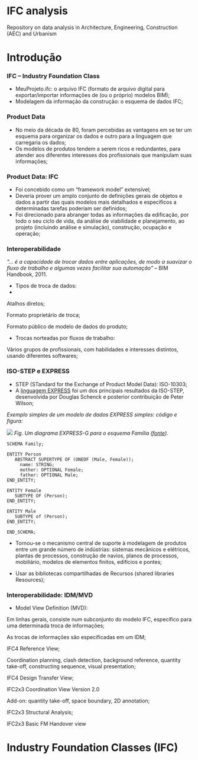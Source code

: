 # IFC analysis

Repository on data analysis in Architecture, Engineering, Construction (AEC) and Urbanism

# Introdução

### IFC – Industry Foundation Class

- MeuProjeto.ifc: o arquivo IFC (formato de arquivo digital para exportar/importar informações de (ou o próprio) modelos BIM);
- Modelagem da informação da construção: o esquema de dados IFC;

### Product Data

- No meio da década de 80, foram percebidas as vantagens em se ter um esquema para organizar os dados e outro para a linguagem que carregaria os dados;
- Os modelos de produtos tendem a serem ricos e redundantes, para atender aos diferentes interesses dos profissionais que manipulam suas informações;

### Product Data: IFC

- Foi concebido como um “framework model” extensível;
- Deveria prover um amplo conjunto de definições gerais de objetos e dados a partir das quais modelos mais detalhados e específicos a determinadas tarefas poderiam ser definidos;
- Foi direcionado para abranger todas as informações da edificação, por todo o seu ciclo de vida, da análise de viabilidade e planejamento, ao projeto (incluindo análise e simulação), construção, ocupação e operação;

### Interoperabilidade

*“... é a capacidade de trocar dados entre aplicações, de modo a suavizar o fluxo de trabalho e algumas vezes facilitar sua automação”* – BIM Handbook, 2011.

- Tipos de troca de dados: 
- 
Atalhos diretos;

Formato proprietário de troca;

Formato público de modelo de dados do produto;

- Trocas norteadas por fluxos de trabalho:

Vários grupos de profissionais, com habilidades e interesses distintos,
usando diferentes softwares;

### ISO-STEP e EXPRESS

- STEP (STandard for the Exchange of Product Model Data): ISO-10303;
- A [linguagem EXPRESS](https://en.wikipedia.org/wiki/EXPRESS_(data_modeling_language)) foi um dos principais resultados da ISO-STEP, desenvolvida por Douglas Schenck e posterior contribuição de Peter Wilson;

*Exemplo simples de um modelo de dados EXPRESS simples: código e figura:*

![](https://upload.wikimedia.org/wikipedia/commons/thumb/c/c3/EXPRESS-G_diagram_for_Family_schema.svg/1280px-EXPRESS-G_diagram_for_Family_schema.svg.png)
*Fig. Um diagrama EXPRESS-G para o esquema Família ([fonte](https://en.wikipedia.org/wiki/EXPRESS_(data_modeling_language))).*
```
SCHEMA Family;

ENTITY Person
   ABSTRACT SUPERTYPE OF (ONEOF (Male, Female));
     name: STRING;
     mother: OPTIONAL Female;
     father: OPTIONAL Male;
END_ENTITY;

ENTITY Female
   SUBTYPE OF (Person);
END_ENTITY;

ENTITY Male
   SUBTYPE of (Person);
END_ENTITY;

END_SCHEMA;

```

- Tornou-se o mecanismo central de suporte à modelagem de produtos entre um grande número de indústrias: sistemas mecânicos e elétricos, plantas de processos, construção de navios, planos de processos, mobiliário, modelos de elementos finitos, edifícios e pontes;

- Usar as bibliotecas compartilhadas de Recursos (shared libraries Resources);

### Interoperabilidade: IDM/MVD

- Model View Definition (MVD): 

Em linhas gerais, consiste num subconjunto do modelo IFC, específico para uma determinada troca de informações;

As trocas de informações são especificadas em um IDM;

IFC4 Reference View;

Coordination planning, clash detection, background reference, quantity take-off, constructing sequence, visual presentation;

IFC4 Design Transfer View;

IFC2x3 Coordination View Version 2.0

Add-on: quantity take-off, space boundary, 2D annotation;

IFC2x3 Structural Analysis;

IFC2x3 Basic FM Handover view

# Industry Foundation Classes (IFC)



